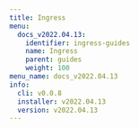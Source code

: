 ```yaml
---
title: Ingress
menu:
  docs_v2022.04.13:
    identifier: ingress-guides
    name: Ingress
    parent: guides
    weight: 100
menu_name: docs_v2022.04.13
info:
  cli: v0.0.8
  installer: v2022.04.13
  version: v2022.04.13
---
```


